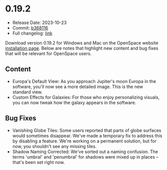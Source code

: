 # 0.19.2
  - Release Date: 2023-10-23
  - Commit: [ b368116](https://github.com/OpenSpace/OpenSpace/commit/b3681167a3b95d49ac7aa7d06b07cbd88c687e9a)
  - Full changelog: [link](https://github.com/OpenSpace/OpenSpace/releases/tag/releases%2Fv0.19.2)

Download version 0.19.2 for Windows and Mac on the OpenSpace website [installation page](https://openspaceproject.com/version-0192). Below are notes that highlight new content and bug fixes that will be relevant for OpenSpace users.


## Content
  - Europa's Default View: As you approach Jupiter's moon Europa in the software, you'll now see a more detailed image. This is the new standard view.
  - Custom Effects for Galaxies: For those who enjoy personalizing visuals, you can now tweak how the galaxy appears in the software.


## Bug Fixes
  - Vanishing Globe Tiles: Some users reported that parts of globe surfaces would sometimes disappear. We've made a temporary fix to address this by disabling a feature. We're working on a permanent solution, but for now, you shouldn't see any missing tiles.
  - Shadow Naming Corrected: We've sorted out a naming confusion. The terms 'umbral' and 'penumbral' for shadows were mixed up in places – that's been set right now.
